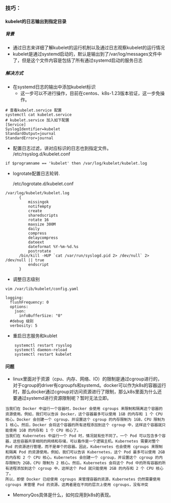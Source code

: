 
### 技巧：
#### kubelet的日志输出到指定目录
##### 背景
* 通过日志来详细了解kubelet的运行机制以及通过日志观察kubelet的运行情况
* kubelet是通过systemd启动的，默认是输出到了/var/log/messages文件中了，但是这个文件内容是包括了所有通过systemd启动的服务日志
  
##### 解决方式

* 在systemd日志的输出中添加kubelet标识
  * 这一步可以不进行操作，目前在centos、k8s-1.23版本验证，这一步免操作。
```
# 查看kubelet.service 配置
systemctl cat kubelet.service
# kubelet.service 加入如下配置
[Service]
SyslogIdentifier=kubelet
StandardOutput=journal
StandardError=journal
```
* 配置日志过滤，讲对应标识的日志也到指定文件。
  /etc/rsyslog.d/kubelet.conf
```
if $programname == 'kubelet' then /var/log/kubelet/kubelet.log

```
* logrotate配置日志轮转.
  
  /etc/logrotate.d/kubelet.conf
```
/var/log/kubelet/kubelet.log
      {
          missingok
          notifempty
          create
          sharedscripts
          rotate 16
          maxsize 300M
          daily
          compress
          delaycompress
          dateext
          dateformat %Y-%m-%d.%s
          postrotate
      /bin/kill -HUP `cat /var/run/syslogd.pid 2> /dev/null` 2> /dev/null || true
          endscript
      }
```

* 调整日志级别
```
vim /var/lib/kubelet/config.yaml

logging:
  flushFrequency: 0
  options:
    json:
      infoBufferSize: "0"
  #debug 级别
  verbosity: 5  
```
* 重启日志服务和kublet
```
    systemctl restart rsyslog
    systemctl daemon-reload
    systemctl restart kubelet
```








#### 问题
* linux里面对于资源（cpu、内存、网络、IO）的限制是通过cgroup进行的，对于cgroup的driver有cgroupfs和systemd。docker可以作为k8s的容器运行时，那么docker通过cgroup对访问资源进行了限制，那么k8s里面为什么还要通过systemd进行资源限制呢？暂时无法立即。
``` 首先，我们需要理解 Docker 和 Kubernetes 在资源管理上的不同层次。Docker 是一个容器运行时，它负责运行和管理单个的容器。而 Kubernetes 是一个容器编排系统，它负责管理和调度一组容器（即 Pod）。
当我们在 Docker 中运行一个容器时，Docker 会使用 cgroups 来限制和隔离这个容器的资源使用。例如，我们可以告诉 Docker，这个容器最多可以使用 1GB 的内存和 1 个 CPU 核心。Docker 会创建一个 cgroup，并设置这个 cgroup 的内存限制为 1GB，CPU 限制为 1 核心。然后，Docker 会将这个容器的所有进程添加到这个 cgroup 中，这样这个容器就只能使用 1GB 的内存和 1 个 CPU 核心了。
当我们在 Kubernetes 中运行一个 Pod 时，情况就有些不同了。一个 Pod 可以包含多个容器，这些容器共享相同的网络和存储，可以看作是一个逻辑主机。Kubernetes 需要对整个 Pod 的资源进行管理，而不是单个的容器。因此，Kubernetes 也会使用 cgroups 来限制和隔离 Pod 的资源使用。例如，我们可以告诉 Kubernetes，这个 Pod 最多可以使用 2GB 的内存和 2 个 CPU 核心。Kubernetes 会创建一个 cgroup，并设置这个 cgroup 的内存限制为 2GB，CPU 限制为 2 核心。然后，Kubernetes 会将这个 Pod 中的所有容器的所有进程添加到这个 cgroup 中，这样这个 Pod 就只能使用 2GB 的内存和 2 个 CPU 核心了。
所以，即使 Docker 已经使用 cgroups 来管理容器的资源，Kubernetes 仍然需要使用 cgroups 来管理 Pod 的资源。这两者是在不同的层次上使用 cgroups，没有冲突
```
* MemoryQos具体是什么，如何应用到k8s的表现。


